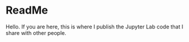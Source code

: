 # ReadMe
Hello. If you are here, this is where I publish the Jupyter Lab code that I share with other people.
